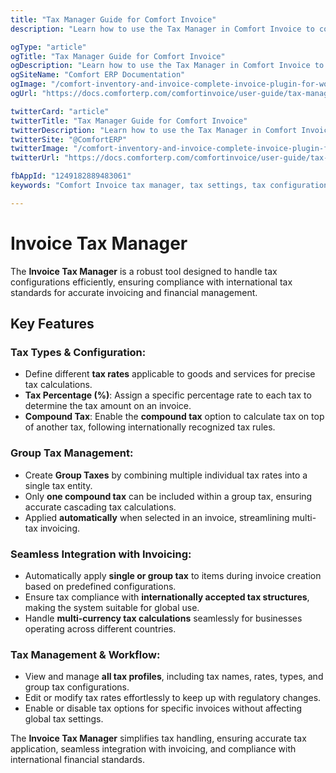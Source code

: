 ```yaml
---
title: "Tax Manager Guide for Comfort Invoice"
description: "Learn how to use the Tax Manager in Comfort Invoice to configure tax settings, set up tax rates and classes, and automate tax calculations for your invoices and billing."

ogType: "article"
ogTitle: "Tax Manager Guide for Comfort Invoice"
ogDescription: "Learn how to use the Tax Manager in Comfort Invoice to configure tax settings, set up tax rates and classes, and automate tax calculations for your invoices and billing."
ogSiteName: "Comfort ERP Documentation"
ogImage: "/comfort-inventory-and-invoice-complete-invoice-plugin-for-wordpress.webp"
ogUrl: "https://docs.comforterp.com/comfortinvoice/user-guide/tax-manager"

twitterCard: "article"
twitterTitle: "Tax Manager Guide for Comfort Invoice"
twitterDescription: "Learn how to use the Tax Manager in Comfort Invoice to configure tax settings, set up tax rates and classes, and automate tax calculations for your invoices and billing."
twitterSite: "@ComfortERP"
twitterImage: "/comfort-inventory-and-invoice-complete-invoice-plugin-for-wordpress.webp"
twitterUrl: "https://docs.comforterp.com/comfortinvoice/user-guide/tax-manager"

fbAppId: "1249182889483061"
keywords: "Comfort Invoice tax manager, tax settings, tax configuration, VAT settings, sales tax, tax rates, tax classes, tax calculations, automatic tax, tax rules, invoice taxation"

---
```


# Invoice Tax Manager

The **Invoice Tax Manager** is a robust tool designed to handle tax configurations efficiently, ensuring compliance with international tax standards for accurate invoicing and financial management.

## Key Features ##

### **Tax Types & Configuration**:
+ Define different **tax rates** applicable to goods and services for precise tax calculations.
+ **Tax Percentage (%)**: Assign a specific percentage rate to each tax to determine the tax amount on an invoice.
+ **Compound Tax**: Enable the **compound tax** option to calculate tax on top of another tax, following internationally recognized tax rules.

### **Group Tax Management**:
+ Create **Group Taxes** by combining multiple individual tax rates into a single tax entity.
+ Only **one compound tax** can be included within a group tax, ensuring accurate cascading tax calculations.
+ Applied **automatically** when selected in an invoice, streamlining multi-tax invoicing.

### **Seamless Integration with Invoicing**:
+ Automatically apply **single or group tax** to items during invoice creation based on predefined configurations.
+ Ensure tax compliance with **internationally accepted tax structures**, making the system suitable for global use.
+ Handle **multi-currency tax calculations** seamlessly for businesses operating across different countries.

### **Tax Management & Workflow**:
+ View and manage **all tax profiles**, including tax names, rates, types, and group tax configurations.
+ Edit or modify tax rates effortlessly to keep up with regulatory changes.
+ Enable or disable tax options for specific invoices without affecting global tax settings.

The **Invoice Tax Manager** simplifies tax handling, ensuring accurate tax application, seamless integration with invoicing, and compliance with international financial standards.
